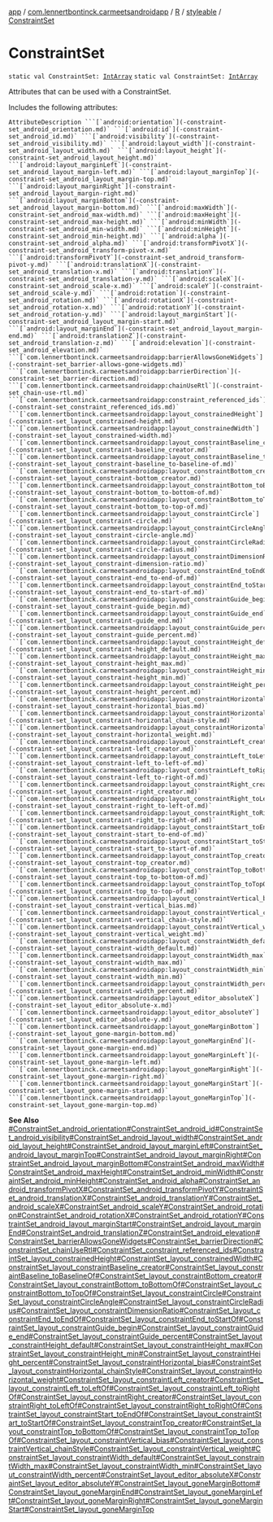 [app](../../../index.md) / [com.lennertbontinck.carmeetsandroidapp](../../index.md) / [R](../index.md) / [styleable](index.md) / [ConstraintSet](./-constraint-set.md)

# ConstraintSet

`static val ConstraintSet: `[`IntArray`](https://kotlinlang.org/api/latest/jvm/stdlib/kotlin/-int-array/index.html)
`static val ConstraintSet: `[`IntArray`](https://kotlinlang.org/api/latest/jvm/stdlib/kotlin/-int-array/index.html)

Attributes that can be used with a ConstraintSet.

Includes the following attributes:

    AttributeDescription ```[`android:orientation`](-constraint-set_android_orientation.md)` ```[`android:id`](-constraint-set_android_id.md)` ```[`android:visibility`](-constraint-set_android_visibility.md)` ```[`android:layout_width`](-constraint-set_android_layout_width.md)` ```[`android:layout_height`](-constraint-set_android_layout_height.md)` ```[`android:layout_marginLeft`](-constraint-set_android_layout_margin-left.md)` ```[`android:layout_marginTop`](-constraint-set_android_layout_margin-top.md)` ```[`android:layout_marginRight`](-constraint-set_android_layout_margin-right.md)` ```[`android:layout_marginBottom`](-constraint-set_android_layout_margin-bottom.md)` ```[`android:maxWidth`](-constraint-set_android_max-width.md)` ```[`android:maxHeight`](-constraint-set_android_max-height.md)` ```[`android:minWidth`](-constraint-set_android_min-width.md)` ```[`android:minHeight`](-constraint-set_android_min-height.md)` ```[`android:alpha`](-constraint-set_android_alpha.md)` ```[`android:transformPivotX`](-constraint-set_android_transform-pivot-x.md)` ```[`android:transformPivotY`](-constraint-set_android_transform-pivot-y.md)` ```[`android:translationX`](-constraint-set_android_translation-x.md)` ```[`android:translationY`](-constraint-set_android_translation-y.md)` ```[`android:scaleX`](-constraint-set_android_scale-x.md)` ```[`android:scaleY`](-constraint-set_android_scale-y.md)` ```[`android:rotation`](-constraint-set_android_rotation.md)` ```[`android:rotationX`](-constraint-set_android_rotation-x.md)` ```[`android:rotationY`](-constraint-set_android_rotation-y.md)` ```[`android:layout_marginStart`](-constraint-set_android_layout_margin-start.md)` ```[`android:layout_marginEnd`](-constraint-set_android_layout_margin-end.md)` ```[`android:translationZ`](-constraint-set_android_translation-z.md)` ```[`android:elevation`](-constraint-set_android_elevation.md)` ```[`com.lennertbontinck.carmeetsandroidapp:barrierAllowsGoneWidgets`](-constraint-set_barrier-allows-gone-widgets.md)` ```[`com.lennertbontinck.carmeetsandroidapp:barrierDirection`](-constraint-set_barrier-direction.md)` ```[`com.lennertbontinck.carmeetsandroidapp:chainUseRtl`](-constraint-set_chain-use-rtl.md)` ```[`com.lennertbontinck.carmeetsandroidapp:constraint_referenced_ids`](-constraint-set_constraint_referenced_ids.md)` ```[`com.lennertbontinck.carmeetsandroidapp:layout_constrainedHeight`](-constraint-set_layout_constrained-height.md)` ```[`com.lennertbontinck.carmeetsandroidapp:layout_constrainedWidth`](-constraint-set_layout_constrained-width.md)` ```[`com.lennertbontinck.carmeetsandroidapp:layout_constraintBaseline_creator`](-constraint-set_layout_constraint-baseline_creator.md)` ```[`com.lennertbontinck.carmeetsandroidapp:layout_constraintBaseline_toBaselineOf`](-constraint-set_layout_constraint-baseline_to-baseline-of.md)` ```[`com.lennertbontinck.carmeetsandroidapp:layout_constraintBottom_creator`](-constraint-set_layout_constraint-bottom_creator.md)` ```[`com.lennertbontinck.carmeetsandroidapp:layout_constraintBottom_toBottomOf`](-constraint-set_layout_constraint-bottom_to-bottom-of.md)` ```[`com.lennertbontinck.carmeetsandroidapp:layout_constraintBottom_toTopOf`](-constraint-set_layout_constraint-bottom_to-top-of.md)` ```[`com.lennertbontinck.carmeetsandroidapp:layout_constraintCircle`](-constraint-set_layout_constraint-circle.md)` ```[`com.lennertbontinck.carmeetsandroidapp:layout_constraintCircleAngle`](-constraint-set_layout_constraint-circle-angle.md)` ```[`com.lennertbontinck.carmeetsandroidapp:layout_constraintCircleRadius`](-constraint-set_layout_constraint-circle-radius.md)` ```[`com.lennertbontinck.carmeetsandroidapp:layout_constraintDimensionRatio`](-constraint-set_layout_constraint-dimension-ratio.md)` ```[`com.lennertbontinck.carmeetsandroidapp:layout_constraintEnd_toEndOf`](-constraint-set_layout_constraint-end_to-end-of.md)` ```[`com.lennertbontinck.carmeetsandroidapp:layout_constraintEnd_toStartOf`](-constraint-set_layout_constraint-end_to-start-of.md)` ```[`com.lennertbontinck.carmeetsandroidapp:layout_constraintGuide_begin`](-constraint-set_layout_constraint-guide_begin.md)` ```[`com.lennertbontinck.carmeetsandroidapp:layout_constraintGuide_end`](-constraint-set_layout_constraint-guide_end.md)` ```[`com.lennertbontinck.carmeetsandroidapp:layout_constraintGuide_percent`](-constraint-set_layout_constraint-guide_percent.md)` ```[`com.lennertbontinck.carmeetsandroidapp:layout_constraintHeight_default`](-constraint-set_layout_constraint-height_default.md)` ```[`com.lennertbontinck.carmeetsandroidapp:layout_constraintHeight_max`](-constraint-set_layout_constraint-height_max.md)` ```[`com.lennertbontinck.carmeetsandroidapp:layout_constraintHeight_min`](-constraint-set_layout_constraint-height_min.md)` ```[`com.lennertbontinck.carmeetsandroidapp:layout_constraintHeight_percent`](-constraint-set_layout_constraint-height_percent.md)` ```[`com.lennertbontinck.carmeetsandroidapp:layout_constraintHorizontal_bias`](-constraint-set_layout_constraint-horizontal_bias.md)` ```[`com.lennertbontinck.carmeetsandroidapp:layout_constraintHorizontal_chainStyle`](-constraint-set_layout_constraint-horizontal_chain-style.md)` ```[`com.lennertbontinck.carmeetsandroidapp:layout_constraintHorizontal_weight`](-constraint-set_layout_constraint-horizontal_weight.md)` ```[`com.lennertbontinck.carmeetsandroidapp:layout_constraintLeft_creator`](-constraint-set_layout_constraint-left_creator.md)` ```[`com.lennertbontinck.carmeetsandroidapp:layout_constraintLeft_toLeftOf`](-constraint-set_layout_constraint-left_to-left-of.md)` ```[`com.lennertbontinck.carmeetsandroidapp:layout_constraintLeft_toRightOf`](-constraint-set_layout_constraint-left_to-right-of.md)` ```[`com.lennertbontinck.carmeetsandroidapp:layout_constraintRight_creator`](-constraint-set_layout_constraint-right_creator.md)` ```[`com.lennertbontinck.carmeetsandroidapp:layout_constraintRight_toLeftOf`](-constraint-set_layout_constraint-right_to-left-of.md)` ```[`com.lennertbontinck.carmeetsandroidapp:layout_constraintRight_toRightOf`](-constraint-set_layout_constraint-right_to-right-of.md)` ```[`com.lennertbontinck.carmeetsandroidapp:layout_constraintStart_toEndOf`](-constraint-set_layout_constraint-start_to-end-of.md)` ```[`com.lennertbontinck.carmeetsandroidapp:layout_constraintStart_toStartOf`](-constraint-set_layout_constraint-start_to-start-of.md)` ```[`com.lennertbontinck.carmeetsandroidapp:layout_constraintTop_creator`](-constraint-set_layout_constraint-top_creator.md)` ```[`com.lennertbontinck.carmeetsandroidapp:layout_constraintTop_toBottomOf`](-constraint-set_layout_constraint-top_to-bottom-of.md)` ```[`com.lennertbontinck.carmeetsandroidapp:layout_constraintTop_toTopOf`](-constraint-set_layout_constraint-top_to-top-of.md)` ```[`com.lennertbontinck.carmeetsandroidapp:layout_constraintVertical_bias`](-constraint-set_layout_constraint-vertical_bias.md)` ```[`com.lennertbontinck.carmeetsandroidapp:layout_constraintVertical_chainStyle`](-constraint-set_layout_constraint-vertical_chain-style.md)` ```[`com.lennertbontinck.carmeetsandroidapp:layout_constraintVertical_weight`](-constraint-set_layout_constraint-vertical_weight.md)` ```[`com.lennertbontinck.carmeetsandroidapp:layout_constraintWidth_default`](-constraint-set_layout_constraint-width_default.md)` ```[`com.lennertbontinck.carmeetsandroidapp:layout_constraintWidth_max`](-constraint-set_layout_constraint-width_max.md)` ```[`com.lennertbontinck.carmeetsandroidapp:layout_constraintWidth_min`](-constraint-set_layout_constraint-width_min.md)` ```[`com.lennertbontinck.carmeetsandroidapp:layout_constraintWidth_percent`](-constraint-set_layout_constraint-width_percent.md)` ```[`com.lennertbontinck.carmeetsandroidapp:layout_editor_absoluteX`](-constraint-set_layout_editor_absolute-x.md)` ```[`com.lennertbontinck.carmeetsandroidapp:layout_editor_absoluteY`](-constraint-set_layout_editor_absolute-y.md)` ```[`com.lennertbontinck.carmeetsandroidapp:layout_goneMarginBottom`](-constraint-set_layout_gone-margin-bottom.md)` ```[`com.lennertbontinck.carmeetsandroidapp:layout_goneMarginEnd`](-constraint-set_layout_gone-margin-end.md)` ```[`com.lennertbontinck.carmeetsandroidapp:layout_goneMarginLeft`](-constraint-set_layout_gone-margin-left.md)` ```[`com.lennertbontinck.carmeetsandroidapp:layout_goneMarginRight`](-constraint-set_layout_gone-margin-right.md)` ```[`com.lennertbontinck.carmeetsandroidapp:layout_goneMarginStart`](-constraint-set_layout_gone-margin-start.md)` ```[`com.lennertbontinck.carmeetsandroidapp:layout_goneMarginTop`](-constraint-set_layout_gone-margin-top.md)`

**See Also**
[#ConstraintSet_android_orientation](-constraint-set_android_orientation.md)[#ConstraintSet_android_id](-constraint-set_android_id.md)[#ConstraintSet_android_visibility](-constraint-set_android_visibility.md)[#ConstraintSet_android_layout_width](-constraint-set_android_layout_width.md)[#ConstraintSet_android_layout_height](-constraint-set_android_layout_height.md)[#ConstraintSet_android_layout_marginLeft](-constraint-set_android_layout_margin-left.md)[#ConstraintSet_android_layout_marginTop](-constraint-set_android_layout_margin-top.md)[#ConstraintSet_android_layout_marginRight](-constraint-set_android_layout_margin-right.md)[#ConstraintSet_android_layout_marginBottom](-constraint-set_android_layout_margin-bottom.md)[#ConstraintSet_android_maxWidth](-constraint-set_android_max-width.md)[#ConstraintSet_android_maxHeight](-constraint-set_android_max-height.md)[#ConstraintSet_android_minWidth](-constraint-set_android_min-width.md)[#ConstraintSet_android_minHeight](-constraint-set_android_min-height.md)[#ConstraintSet_android_alpha](-constraint-set_android_alpha.md)[#ConstraintSet_android_transformPivotX](-constraint-set_android_transform-pivot-x.md)[#ConstraintSet_android_transformPivotY](-constraint-set_android_transform-pivot-y.md)[#ConstraintSet_android_translationX](-constraint-set_android_translation-x.md)[#ConstraintSet_android_translationY](-constraint-set_android_translation-y.md)[#ConstraintSet_android_scaleX](-constraint-set_android_scale-x.md)[#ConstraintSet_android_scaleY](-constraint-set_android_scale-y.md)[#ConstraintSet_android_rotation](-constraint-set_android_rotation.md)[#ConstraintSet_android_rotationX](-constraint-set_android_rotation-x.md)[#ConstraintSet_android_rotationY](-constraint-set_android_rotation-y.md)[#ConstraintSet_android_layout_marginStart](-constraint-set_android_layout_margin-start.md)[#ConstraintSet_android_layout_marginEnd](-constraint-set_android_layout_margin-end.md)[#ConstraintSet_android_translationZ](-constraint-set_android_translation-z.md)[#ConstraintSet_android_elevation](-constraint-set_android_elevation.md)[#ConstraintSet_barrierAllowsGoneWidgets](-constraint-set_barrier-allows-gone-widgets.md)[#ConstraintSet_barrierDirection](-constraint-set_barrier-direction.md)[#ConstraintSet_chainUseRtl](-constraint-set_chain-use-rtl.md)[#ConstraintSet_constraint_referenced_ids](-constraint-set_constraint_referenced_ids.md)[#ConstraintSet_layout_constrainedHeight](-constraint-set_layout_constrained-height.md)[#ConstraintSet_layout_constrainedWidth](-constraint-set_layout_constrained-width.md)[#ConstraintSet_layout_constraintBaseline_creator](-constraint-set_layout_constraint-baseline_creator.md)[#ConstraintSet_layout_constraintBaseline_toBaselineOf](-constraint-set_layout_constraint-baseline_to-baseline-of.md)[#ConstraintSet_layout_constraintBottom_creator](-constraint-set_layout_constraint-bottom_creator.md)[#ConstraintSet_layout_constraintBottom_toBottomOf](-constraint-set_layout_constraint-bottom_to-bottom-of.md)[#ConstraintSet_layout_constraintBottom_toTopOf](-constraint-set_layout_constraint-bottom_to-top-of.md)[#ConstraintSet_layout_constraintCircle](-constraint-set_layout_constraint-circle.md)[#ConstraintSet_layout_constraintCircleAngle](-constraint-set_layout_constraint-circle-angle.md)[#ConstraintSet_layout_constraintCircleRadius](-constraint-set_layout_constraint-circle-radius.md)[#ConstraintSet_layout_constraintDimensionRatio](-constraint-set_layout_constraint-dimension-ratio.md)[#ConstraintSet_layout_constraintEnd_toEndOf](-constraint-set_layout_constraint-end_to-end-of.md)[#ConstraintSet_layout_constraintEnd_toStartOf](-constraint-set_layout_constraint-end_to-start-of.md)[#ConstraintSet_layout_constraintGuide_begin](-constraint-set_layout_constraint-guide_begin.md)[#ConstraintSet_layout_constraintGuide_end](-constraint-set_layout_constraint-guide_end.md)[#ConstraintSet_layout_constraintGuide_percent](-constraint-set_layout_constraint-guide_percent.md)[#ConstraintSet_layout_constraintHeight_default](-constraint-set_layout_constraint-height_default.md)[#ConstraintSet_layout_constraintHeight_max](-constraint-set_layout_constraint-height_max.md)[#ConstraintSet_layout_constraintHeight_min](-constraint-set_layout_constraint-height_min.md)[#ConstraintSet_layout_constraintHeight_percent](-constraint-set_layout_constraint-height_percent.md)[#ConstraintSet_layout_constraintHorizontal_bias](-constraint-set_layout_constraint-horizontal_bias.md)[#ConstraintSet_layout_constraintHorizontal_chainStyle](-constraint-set_layout_constraint-horizontal_chain-style.md)[#ConstraintSet_layout_constraintHorizontal_weight](-constraint-set_layout_constraint-horizontal_weight.md)[#ConstraintSet_layout_constraintLeft_creator](-constraint-set_layout_constraint-left_creator.md)[#ConstraintSet_layout_constraintLeft_toLeftOf](-constraint-set_layout_constraint-left_to-left-of.md)[#ConstraintSet_layout_constraintLeft_toRightOf](-constraint-set_layout_constraint-left_to-right-of.md)[#ConstraintSet_layout_constraintRight_creator](-constraint-set_layout_constraint-right_creator.md)[#ConstraintSet_layout_constraintRight_toLeftOf](-constraint-set_layout_constraint-right_to-left-of.md)[#ConstraintSet_layout_constraintRight_toRightOf](-constraint-set_layout_constraint-right_to-right-of.md)[#ConstraintSet_layout_constraintStart_toEndOf](-constraint-set_layout_constraint-start_to-end-of.md)[#ConstraintSet_layout_constraintStart_toStartOf](-constraint-set_layout_constraint-start_to-start-of.md)[#ConstraintSet_layout_constraintTop_creator](-constraint-set_layout_constraint-top_creator.md)[#ConstraintSet_layout_constraintTop_toBottomOf](-constraint-set_layout_constraint-top_to-bottom-of.md)[#ConstraintSet_layout_constraintTop_toTopOf](-constraint-set_layout_constraint-top_to-top-of.md)[#ConstraintSet_layout_constraintVertical_bias](-constraint-set_layout_constraint-vertical_bias.md)[#ConstraintSet_layout_constraintVertical_chainStyle](-constraint-set_layout_constraint-vertical_chain-style.md)[#ConstraintSet_layout_constraintVertical_weight](-constraint-set_layout_constraint-vertical_weight.md)[#ConstraintSet_layout_constraintWidth_default](-constraint-set_layout_constraint-width_default.md)[#ConstraintSet_layout_constraintWidth_max](-constraint-set_layout_constraint-width_max.md)[#ConstraintSet_layout_constraintWidth_min](-constraint-set_layout_constraint-width_min.md)[#ConstraintSet_layout_constraintWidth_percent](-constraint-set_layout_constraint-width_percent.md)[#ConstraintSet_layout_editor_absoluteX](-constraint-set_layout_editor_absolute-x.md)[#ConstraintSet_layout_editor_absoluteY](-constraint-set_layout_editor_absolute-y.md)[#ConstraintSet_layout_goneMarginBottom](-constraint-set_layout_gone-margin-bottom.md)[#ConstraintSet_layout_goneMarginEnd](-constraint-set_layout_gone-margin-end.md)[#ConstraintSet_layout_goneMarginLeft](-constraint-set_layout_gone-margin-left.md)[#ConstraintSet_layout_goneMarginRight](-constraint-set_layout_gone-margin-right.md)[#ConstraintSet_layout_goneMarginStart](-constraint-set_layout_gone-margin-start.md)[#ConstraintSet_layout_goneMarginTop](-constraint-set_layout_gone-margin-top.md)

